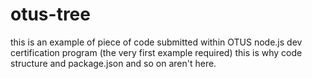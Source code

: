 # otus-tree
this is an example of piece of code submitted within OTUS node.js dev certification program (the very first example required)
this is why code structure and package.json and so on aren't here.
